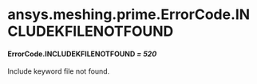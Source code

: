 # ansys.meshing.prime.ErrorCode.INCLUDEKFILENOTFOUND

<a id="ansys.meshing.prime.ErrorCode.INCLUDEKFILENOTFOUND"></a>

#### ErrorCode.INCLUDEKFILENOTFOUND *= 520*

Include keyword file not found.

<!-- !! processed by numpydoc !! -->
